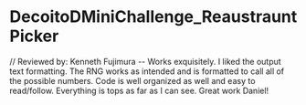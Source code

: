 # DecoitoDMiniChallenge_ReaustrauntPicker

// Reviewed by: Kenneth Fujimura -- Works exquisitely. I liked the output text formatting. The RNG works as intended and is formatted to call all of the possible numbers. Code is well organized as well and easy to read/follow. Everything is tops as far as I can see. Great work Daniel!

